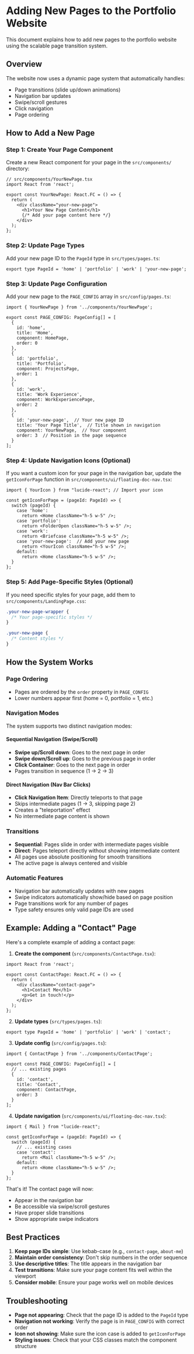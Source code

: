 # Adding New Pages to the Portfolio Website

This document explains how to add new pages to the portfolio website using the scalable page transition system.

## Overview

The website now uses a dynamic page system that automatically handles:
- Page transitions (slide up/down animations)
- Navigation bar updates
- Swipe/scroll gestures
- Click navigation
- Page ordering

## How to Add a New Page

### Step 1: Create Your Page Component

Create a new React component for your page in the `src/components/` directory:

```tsx
// src/components/YourNewPage.tsx
import React from 'react';

export const YourNewPage: React.FC = () => {
  return (
    <div className="your-new-page">
      <h1>Your New Page Content</h1>
      {/* Add your page content here */}
    </div>
  );
};
```

### Step 2: Update Page Types

Add your new page ID to the `PageId` type in `src/types/pages.ts`:

```tsx
export type PageId = 'home' | 'portfolio' | 'work' | 'your-new-page';
```

### Step 3: Update Page Configuration

Add your new page to the `PAGE_CONFIG` array in `src/config/pages.ts`:

```tsx
import { YourNewPage } from '../components/YourNewPage';

export const PAGE_CONFIG: PageConfig[] = [
  {
    id: 'home',
    title: 'Home',
    component: HomePage,
    order: 0
  },
  {
    id: 'portfolio',
    title: 'Portfolio',
    component: ProjectsPage,
    order: 1
  },
  {
    id: 'work',
    title: 'Work Experience',
    component: WorkExperiencePage,
    order: 2
  },
  {
    id: 'your-new-page',  // Your new page ID
    title: 'Your Page Title',  // Title shown in navigation
    component: YourNewPage,  // Your component
    order: 3  // Position in the page sequence
  }
];
```

### Step 4: Update Navigation Icons (Optional)

If you want a custom icon for your page in the navigation bar, update the `getIconForPage` function in `src/components/ui/floating-doc-nav.tsx`:

```tsx
import { YourIcon } from "lucide-react"; // Import your icon

const getIconForPage = (pageId: PageId) => {
  switch (pageId) {
    case 'home':
      return <Home className="h-5 w-5" />;
    case 'portfolio':
      return <FolderOpen className="h-5 w-5" />;
    case 'work':
      return <Briefcase className="h-5 w-5" />;
    case 'your-new-page':  // Add your new page
      return <YourIcon className="h-5 w-5" />;
    default:
      return <Home className="h-5 w-5" />;
  }
};
```

### Step 5: Add Page-Specific Styles (Optional)

If you need specific styles for your page, add them to `src/components/LandingPage.css`:

```css
.your-new-page-wrapper {
  /* Your page-specific styles */
}

.your-new-page {
  /* Content styles */
}
```

## How the System Works

### Page Ordering
- Pages are ordered by the `order` property in `PAGE_CONFIG`
- Lower numbers appear first (home = 0, portfolio = 1, etc.)

### Navigation Modes
The system supports two distinct navigation modes:

#### Sequential Navigation (Swipe/Scroll)
- **Swipe up/Scroll down**: Goes to the next page in order
- **Swipe down/Scroll up**: Goes to the previous page in order
- **Click Container**: Goes to the next page in order
- Pages transition in sequence (1 → 2 → 3)

#### Direct Navigation (Nav Bar Clicks)
- **Click Navigation Item**: Directly teleports to that page
- Skips intermediate pages (1 → 3, skipping page 2)
- Creates a "teleportation" effect
- No intermediate page content is shown

### Transitions
- **Sequential**: Pages slide in order with intermediate pages visible
- **Direct**: Pages teleport directly without showing intermediate content
- All pages use absolute positioning for smooth transitions
- The active page is always centered and visible

### Automatic Features
- Navigation bar automatically updates with new pages
- Swipe indicators automatically show/hide based on page position
- Page transitions work for any number of pages
- Type safety ensures only valid page IDs are used

## Example: Adding a "Contact" Page

Here's a complete example of adding a contact page:

1. **Create the component** (`src/components/ContactPage.tsx`):
```tsx
import React from 'react';

export const ContactPage: React.FC = () => {
  return (
    <div className="contact-page">
      <h1>Contact Me</h1>
      <p>Get in touch!</p>
    </div>
  );
};
```

2. **Update types** (`src/types/pages.ts`):
```tsx
export type PageId = 'home' | 'portfolio' | 'work' | 'contact';
```

3. **Update config** (`src/config/pages.ts`):
```tsx
import { ContactPage } from '../components/ContactPage';

export const PAGE_CONFIG: PageConfig[] = [
  // ... existing pages
  {
    id: 'contact',
    title: 'Contact',
    component: ContactPage,
    order: 3
  }
];
```

4. **Update navigation** (`src/components/ui/floating-doc-nav.tsx`):
```tsx
import { Mail } from "lucide-react";

const getIconForPage = (pageId: PageId) => {
  switch (pageId) {
    // ... existing cases
    case 'contact':
      return <Mail className="h-5 w-5" />;
    default:
      return <Home className="h-5 w-5" />;
  }
};
```

That's it! The contact page will now:
- Appear in the navigation bar
- Be accessible via swipe/scroll gestures
- Have proper slide transitions
- Show appropriate swipe indicators

## Best Practices

1. **Keep page IDs simple**: Use kebab-case (e.g., `contact-page`, `about-me`)
2. **Maintain order consistency**: Don't skip numbers in the order sequence
3. **Use descriptive titles**: The title appears in the navigation bar
4. **Test transitions**: Make sure your page content fits well within the viewport
5. **Consider mobile**: Ensure your page works well on mobile devices

## Troubleshooting

- **Page not appearing**: Check that the page ID is added to the `PageId` type
- **Navigation not working**: Verify the page is in `PAGE_CONFIG` with correct order
- **Icon not showing**: Make sure the icon case is added to `getIconForPage`
- **Styling issues**: Check that your CSS classes match the component structure
